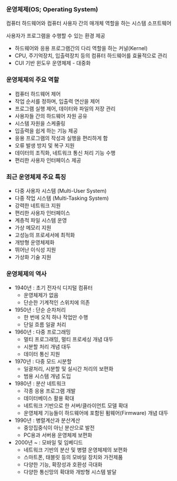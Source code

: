 ### 운영체제(OS; Operating System)
컴퓨터 하드웨어와 컴퓨터 사용자 간의 매개체 역할을 하는 시스템 소프트웨어

사용자가 프로그램을 수행할 수 있는 환경 제공

- 하드웨어와 응용 프로그램간의 다리 역할을 하는 커널(Kernel)
- CPU, 주기억장치, 입출력장치 등의 컴퓨터 하드웨어를 효율적으로 관리
- CUI 기반 윈도우 운영체제 - 대중화

### 운영체제의 주요 역할
- 컴퓨터 하드웨어 제어
- 작업 순서를 정하며, 입출력 연산을 제어
- 프로그램 실행 제어, 데이터와 파일의 저장 관리
- 사용자들 간의 하드웨어 자원 공유
- 시스템 자원을 스케줄링
- 입출력을 쉽게 하는 기능 제공
- 응용 프로그램의 작성과 실행을 편리하게 함
- 오류 발생 방지 및 복구 지원
- 데이터의 조직화, 네트워크 통신 처리 기능 수행
- 편리한 사용자 인터페이스 제공

### 최근 운영체제 주요 특징
- 다중 사용자 시스템 (Multi-User System)
- 다중 작업 시스템 (Multi-Tasking System)
- 강력한 네트워크 지원
- 편리한 사용자 인터페이스
- 계층적 파일 시스템 운영
- 가상 메모리 지원
- 고성능의 프로세서에 최적화
- 개방형 운영체제화
- 뛰어난 이식성 지원
- 가상화 기술 지원

### 운영체제의 역사
- 1940년 : 초기 전자식 디지털 컴퓨터
  - 운영체제가 없음
  - 단순한 기계적인 스위치에 의존
- 1950년 : 단순 순차처리
  - 한 번에 오직 하나 작업만 수행
  - 단일 흐름 일괄 처리
- 1960년 : 다중 프로그래밍
  - 멀티 프로그래밍, 멀티 프로세싱 개념 대두
  - 시분할 처리 개념 대두
  - 데이터 통신 지원
- 1970년 : 다중 모드 시분할
  - 일괄처리, 시분할 및 실시간 처리의 보편화
  - 범용 시스템 개념 도입
- 1980년 : 분산 네트워크
  - 각종 응용 프로그램 개발
  - 데이터베이스 활용 확대
  - 네트워크 기반으로 한 서버/클라이언트 모델 확대
  - 운영체제 기능들이 하드웨어에 포함된 펌웨어(Firmware) 개념 대두
- 1990년 : 병렬계산과 분산계산
  - 중앙집중식이 아닌 분산으로 발전
  - PC용과 서버용 운영체제 보편화 
- 2000년 ~ : 모바일 및 임베디드
  - 네트워크 기반의 분산 및 병렬 운영체제의 보편화
  - 스마트폰, 태블릿 등의 모바일 장치와 가전제품
  - 다양한 기능, 확장성과 호환성 극대화
  - 다양한 통신망의 확대와 개방형 시스템 발달  
